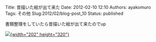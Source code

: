 Title: 昔描いた絵が出て来た
Date: 2012-02-10 12:10
Authors: ayakomuro
Tags:  その他
Slug:2012/02/blog-post_10
Status: published

書類整理をしていたら昔描いた絵が出て来たのでup


[![](http://3.bp.blogspot.com/-JanHU-TZ6CM/TzUI4_jGmZI/AAAAAAAAPMM/QXUBA6gb9OI/s320/catfight.png){width="202"
height="320"}](http://3.bp.blogspot.com/-JanHU-TZ6CM/TzUI4_jGmZI/AAAAAAAAPMM/QXUBA6gb9OI/s1600/catfight.png)
